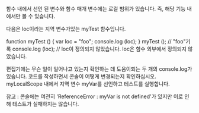 
함수 내에서 선언 된 변수와 함수 매개 변수에는 로컬 범위가 있습니다. 즉, 해당 기능 내에서만 볼 수 있습니다.

다음은 loc이라는 지역 변수가있는 myTest 함수입니다.

function myTest () {
  var loc = "foo";
  console.log (loc);
}
myTest (); // "foo"기록
console.log (loc); // loc이 정의되지 않았습니다.
loc은 함수 외부에서 정의되지 않았습니다.

편집기에는 무슨 일이 일어나고 있는지 확인하는 데 도움이되는 두 개의 console.log가 있습니다. 코드를 작성하면서 콘솔이 어떻게 변경되는지 확인하십시오. myLocalScope 내에서 지역 변수 myVar를 선언하고 테스트를 실행합니다.

참고 : 콘솔에는 여전히 'ReferenceError : myVar is not defined'가 있지만 이로 인해 테스트가 실패하지는 않습니다.